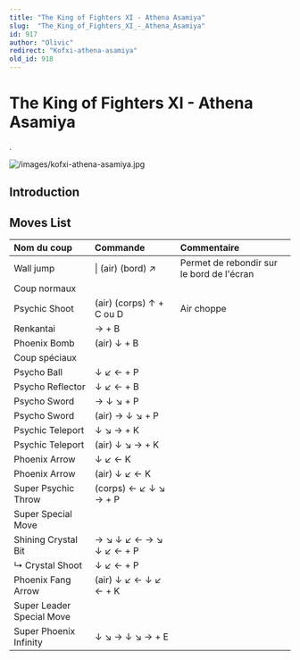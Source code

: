 ```yaml
---
title: "The King of Fighters XI - Athena Asamiya"
slug:  "The_King_of_Fighters_XI_-_Athena_Asamiya"
id: 917
author: "Olivic"
redirect: "Kofxi-athena-asamiya"
old_id: 918
---
```


# The King of Fighters XI - Athena Asamiya

.

![](/images/kofxi-athena-asamiya.jpg "/images/kofxi-athena-asamiya.jpg")

## Introduction

## Moves List

| Nom du coup               | Commande                 | Commentaire                               |
|:--------------------------|:-------------------------|:------------------------------------------|
| Wall jump                 | \| (air) (bord) ↗        | Permet de rebondir sur le bord de l'écran |
| Coup normaux              |                          |                                           |
| Psychic Shoot             | (air) (corps) ↑ + C ou D | Air choppe                                |
| Renkantai                 | → + B                    |                                           |
| Phoenix Bomb              | (air) ↓ + B              |                                           |
| Coup spéciaux             |                          |                                           |
| Psycho Ball               | ↓ ↙ ← + P                |                                           |
| Psycho Reflector          | ↓ ↙ ← + B                |                                           |
| Psycho Sword              | → ↓ ↘ + P                |                                           |
| Psycho Sword              | (air) → ↓ ↘ + P          |                                           |
| Psychic Teleport          | ↓ ↘ → + K                |                                           |
| Psychic Teleport          | (air) ↓ ↘ → + K          |                                           |
| Phoenix Arrow             | ↓ ↙ ← K                  |                                           |
| Phoenix Arrow             | (air) ↓ ↙ ← K            |                                           |
| Super Psychic Throw       | (corps) ← ↙ ↓ ↘ → + P    |                                           |
| Super Special Move        |                          |                                           |
| Shining Crystal Bit       | → ↘ ↓ ↙ ← → ↘ ↓ ↙ ← + P  |                                           |
| ↳ Crystal Shoot           | ↓ ↙ ← + P                |                                           |
| Phoenix Fang Arrow        | (air) ↓ ↙ ← ↓ ↙ ← + K    |                                           |
| Super Leader Special Move |                          |                                           |
| Super Phoenix Infinity    | ↓ ↘ → ↓ ↘ → + E          |                                           |
